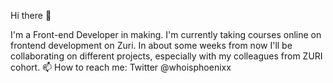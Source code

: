 Hi there 👋

I'm a Front-end Developer in making.
I'm currently taking courses online on frontend development on Zuri.
In about some weeks from now I'll be collaborating on different projects, especially with my colleagues from ZURI cohort.
📫 How to reach me: Twitter @whoisphoenixx 
